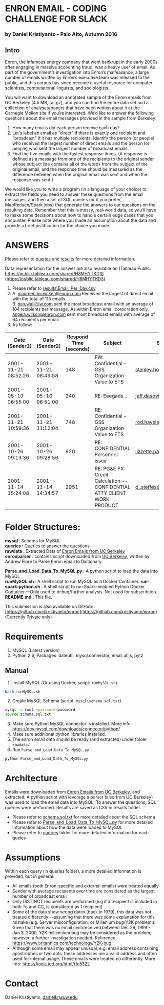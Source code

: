 # ENRON EMAIL - CODING CHALLENGE FOR SLACK
### by Daniel Kristiyanto - Palo Alto, Autumn 2016

## Intro
Enron, the infamous energy company that went bankrupt in the early 2000s after engaging in massive accounting fraud, was a heavy user of email. As part of the government’s investigation into Enron’s malfeasance, a large number of emails written by Enron’s executive team was released to the public, and this corpus has since become a useful resource for computer scientists, computational linguists, and sociologists.

You will want to download an annotated sample of the Enron emails from UC Berkeley (4.5 MB, tar.gz), and you can find the entire data set and a collection of analyses/papers that have been written about it at the Carnegie Mellon site if you’re interested. We’d like to answer the following questions about the email messages provided in the sample from Berkeley:

1. How many emails did each person receive each day?
2. Let's label an email as "direct" if there is exactly one recipient and "broadcast" if it has multiple recipients. Identify the person (or people) who received the largest number of direct emails and the person (or people) who sent the largest number of broadcast emails.
3. Find the five emails with the fastest response times. (A response is defined as a message from one of the recipients to the original sender whose subject line contains all of the words from the subject of the original email, and the response time should be measured as the difference between when the original email was sent and when the response was sent.)

We would like you to write a program (in a language of your choice) to extract the fields you need to answer these questions from the email messages, and then a set of SQL queries (or if you prefer, MapReduce/Spark jobs) that generate the answers to our questions on the resulting data. Remember that this is messy, real-world data, so you’ll have to make some decisions about how to handle certain edge cases that you encounter. Please note where you made an assumption about the data and provide a brief justification for the choice you made.


# ANSWERS
Please refer to [queries](queries) and [results](results) for more detailed information. 

Data representation for the answer are also available on [Tableau Public: https://public.tableau.com/shared/H8MHYTKD3](https://public.tableau.com/shared/H8MHYTKD3)

1.  Please refer to [results\Email_Per_Day.csv](results\Email_Per_Day.csv)  
2.  A: maureen.mcvicker@enron.com Received the largest of direct email with the total of 115 emails.  
    B: dan.wall@lw.com sent the most broadcast email with an average of 104 recipients per message. As within Enron email corporation only, angela.wilson@enron.com sent most broadcast emails with average of 64 recipients per email  
3. As follow:  

| Date (Sender1)      | Date (Sender2)      | Respond Time (seconds) | Subject                                                                 | Sender1                   | Sender2                     |
|---------------------|---------------------|------------------------|-------------------------------------------------------------------------|---------------------------|-----------------------------|
| 2001-11-21 08:52:26 | 2001-11-21 08:49:58 |                    148 | FW: Confidential - GSS Organization Value to ETS                        | stanley.horton@enron.com  | rod.hayslett@enron.com      |
| 2001-05-10 06:55:00 | 2001-05-10 06:51:00 |                    240 | RE: Eeegads...                                                          | jeff.dasovich@enron.com   | paul.kaufman@enron.com      |
| 2001-11-21 10:59:36 | 2001-11-21 11:12:04 |                    748 | RE: Confidential - GSS Organization Value to ETS                        | rod.hayslett@enron.com    | morris.brassfield@enron.com |
| 2001-10-26 09:13:36 | 2001-10-26 09:28:56 |                    920 | RE: CONFIDENTIAL Personnel issue                                        | lizzette.palmer@enron.com | michelle.cash@enron.com     |
| 2001-11-14 15:24:08 | 2001-11-14 14:34:57 |                   2951 | RE: PG&E PX Credit Calculation -- CONFIDENTIAL ATTY CLIENT WORK PRODUCT | d..steffes@enron.com      | alan.comnes@enron.com       |


# Folder Structures:
**mysql**               : Schema for MySQL  
**queries**             : Queries to answer the questions  
**rawdata**             : Extracted Data of [Enron Emails from UC Berkeley](http://bailando.sims.berkeley.edu/enron/enron_with_categories.tar.gz)  
**enronparser**         : contains script downloaded from [UC Berkeley](http://courses.ischool.berkeley.edu/i290-2/f04/assignments/enronEmail.py), written by Andrew Fiore to Parse Enron email to Dictionary.  
  
**Parse_and_Load_Data_To_MySQL.py** : A python script to load the data into MySQL  
**runMySQL.sh**         : A shell script to run MySQL as a Docker Container. 
**run-spark-python.sh** : A shell script to run Spark-enabled Python Docker Container --Only used to debug/further analysis. Not used for subscribtion.  
**README.md**           : This file.  

This submission is also available on GitHub: [https://github.com/kristiyanto/enron](https://github.com/kristiyanto/enron) (Currently Private only)

# Requirements
1. MySQL (Latest version)
2. Python 2.6, Packages: dateutil, mysql.connector, email.utils, pytz

## Manual
1. Install MySQL (Or using Docker, script: `runMySQL.sh`).
```bash
bash runMySQL.sh
```
2. Create MySQL Schema (script: `mysql\schema.sql.txt`)
```bash
mysql -u root -password=password
source schema.sql.txt
```
3. Make sure Python MySQL connector is installed. More info: https://dev.mysql.com/downloads/connector/python/
4. Make sure additional python libraries installed.
4. The enron email data should be ready (and extracted) under folder `rawdata/`
5. Run `Parse_and_Load_Data_To_MySQL.py`
```python
python Parse_and_Load_Data_To_MySQL.py
```

# Architecture
Emails were downloaded from [Enron Emails from UC Berkeley](http://bailando.sims.berkeley.edu/enron/enron_with_categories.tar.gz), and extracted. A python script with leverage a parser (also from UC Berkeley) was used to load the email data into MySQL. 
To answer the questions, SQL queries were performed. Results are saved as CSV in results folder.

- Please refer to [schema.sql.txt](mysql/schema.sql.txt) for more detailed about the SQL schema
- Please refer to [Parse_and_Load_Data_To_MySQL.py](Parse_and_Load_Data_To_MySQL.py) for more detailed information about how the data were loaded to MySQL
- Please refer to [queries](queries) folder for more detailed information for each queies


# Assumptions
Within each query (in queries folder), a more detailed information is provided, but in general:
- All emails (both Enron-specific and external emails) were treated equally
- Sender with average recipients over time are considered as the largest number of broadcast email
- Only DISTINCT recipients are performed (e.g if a recipient is included in both To and CC, is considered as 1 recipient)
- Some of the data show wrong dates (back in 1979), this data was not treated differently --assuming that there was some explanation for this mistake (e.g. Server misconfiguration, or Millenium bug/Y2K problem.). Given that there was no email sent/received between Dec 29, 1999 - Jan 3, 2000, Y2K millennium bug may be considered as the problem, however, a further investigation needed. Reference: https://www.britannica.com/technology/Y2K-bug
- Although some email may appear unusual, e.g. email address containing apostrophes or two dots, these addresses are a valid address and often used for internal usage. These emails were treated no differently. More Info: https://tools.ietf.org/html/rfc5322 


# Contact 
Daniel Kristiyanto, danielkr@uw.edu

